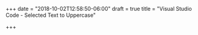 +++
date = "2018-10-02T12:58:50-06:00"
draft = true
title = "Visual Studio Code - Selected Text to Uppercase"

+++
